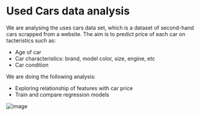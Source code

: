 # Used Cars data analysis
We are analysing the uses cars data set, which is a dataset of second-hand cars scrapped from a website. The aim is to predict price of each car on tacteristics such as:
- Age of car
- Car characteristics: brand, model color, size, engine, etc
- Car condition
  
We are doing the following analysis:
- Exploring relationship of features with car price
- Train and compare regression models

  
![image](![output](https://github.com/juhi2811/used_cars_analysis/assets/51826271/abeeed92-3482-4b2c-8585-0131e03d305a)
)

